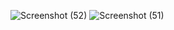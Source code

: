 ![Screenshot (52)](https://github.com/user-attachments/assets/7dfbd0f4-bfd0-4c14-b8e6-4fcfe2e34960)
![Screenshot (51)](https://github.com/user-attachments/assets/797a0236-2e87-4cca-b066-fccb4d17fa22)
